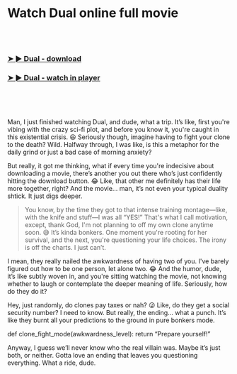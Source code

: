<h1>Watch Dual online full movie</h1>


<br><br>

<h3><a href="https://Michaels-thedobeme1982.github.io/cfzrfsdcfm/">➤ ► Dual - download</a></h3> 
<h3><a href="https://Michaels-thedobeme1982.github.io/cfzrfsdcfm/">➤ ► Dual - watch in player</a></h3>


<br><br><br>


Man, I just finished watching Dual, and dude, what a trip. It’s like, first you're vibing with the crazy sci-fi plot, and before you know it, you're caught in this existential crisis. 😆 Seriously though, imagine having to fight your clone to the death? Wild. Halfway through, I was like, is this a metaphor for the daily grind or just a bad case of morning anxiety?

But really, it got me thinking, what if every time you're indecisive about downloading a movie, there’s another you out there who’s just confidently hitting the download button. 😂 Like, that other me definitely has their life more together, right? And the movie… man, it’s not even your typical duality shtick. It just digs deeper.

> You know, by the time they got to that intense training montage—like, with the knife and stuff—I was all “YES!” That's what I call motivation, except, thank God, I'm not planning to off my own clone anytime soon. 😅 It’s kinda bonkers. One moment you're rooting for her survival, and the next, you're questioning your life choices. The irony is off the charts. I just can’t.

I mean, they really nailed the awkwardness of having two of you. I've barely figured out how to be one person, let alone two. 😂 And the humor, dude, it’s like subtly woven in, and you're sitting watching the movie, not knowing whether to laugh or contemplate the deeper meaning of life. Seriously, how do they do it?

Hey, just randomly, do clones pay taxes or nah? 😜 Like, do they get a social security number? I need to know. But really, the ending… what a punch. It’s like they burnt all your predictions to the ground in pure bonkers mode.

def clone_fight_mode(awkwardness_level):
    return “Prepare yourself!”

Anyway, I guess we’ll never know who the real villain was. Maybe it’s just both, or neither. Gotta love an ending that leaves you questioning everything. What a ride, dude.
